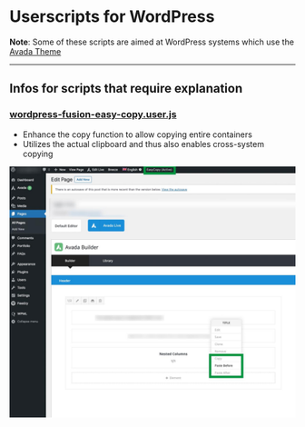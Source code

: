 # Userscripts for WordPress

**Note**: Some of these scripts are aimed at WordPress systems which use the [Avada Theme](https://avada.theme-fusion.com/)

---

## Infos for scripts that require explanation

### [wordpress-fusion-easy-copy.user.js](wordpress-fusion-easy-copy.user.js)

- Enhance the copy function to allow copying entire containers
- Utilizes the actual clipboard and thus also enables cross-system copying

![screenshot](img/easy-copy.jpg)
